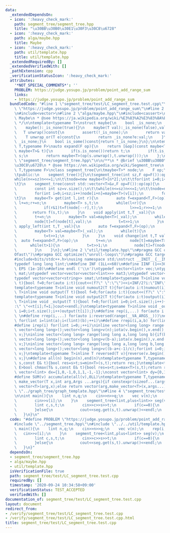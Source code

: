 ```yaml
---
data:
  _extendedDependsOn:
  - icon: ':heavy_check_mark:'
    path: segment_tree/segment_tree.hpp
    title: "\u30BB\u30B0\u30E1\u30F3\u30C8\u6728"
  - icon: ':heavy_check_mark:'
    path: alga/maybe.hpp
    title: Maybe
  - icon: ':heavy_check_mark:'
    path: util/template.hpp
    title: util/template.hpp
  _extendedRequiredBy: []
  _extendedVerifiedWith: []
  _pathExtension: cpp
  _verificationStatusIcon: ':heavy_check_mark:'
  attributes:
    '*NOT_SPECIAL_COMMENTS*': ''
    PROBLEM: https://judge.yosupo.jp/problem/point_add_range_sum
    links:
    - https://judge.yosupo.jp/problem/point_add_range_sum
  bundledCode: "#line 1 \"segment_tree/test/LC_segment_tree.test.cpp\"\n#define PROBLEM\
    \ \"https://judge.yosupo.jp/problem/point_add_range_sum\"\n#line 2 \"segment_tree/segment_tree.hpp\"\
    \n#include<vector>\n#line 2 \"alga/maybe.hpp\"\n#include<cassert>\n\n/**\n * @brief\
    \ Maybe\n * @see https://ja.wikipedia.org/wiki/%E3%83%A2%E3%83%8A%E3%83%89_(%E3%83%97%E3%83%AD%E3%82%B0%E3%83%A9%E3%83%9F%E3%83%B3%E3%82%B0)#Maybe%E3%83%A2%E3%83%8A%E3%83%89\n\
    \ */\n\ntemplate<typename T>\nstruct maybe{\n    bool _is_none;\n    T val;\n\
    \    maybe():_is_none(true){}\n    maybe(T val):_is_none(false),val(val){}\n \
    \   T unwrap()const{\n        assert(!_is_none);\n        return val;\n    }\n\
    \    T unwrap_or(T e)const{\n        return _is_none?e:val;\n    }\n    bool is_none()const{return\
    \ _is_none;}\n    bool is_some()const{return !_is_none;}\n};\n\ntemplate<typename\
    \ T,typename F>\nauto expand(F op){\n    return [&op](const maybe<T>& s,const\
    \ maybe<T>& t){\n        if(s.is_none())return t;\n        if(t.is_none())return\
    \ s;\n        return maybe<T>(op(s.unwrap(),t.unwrap()));\n    };\n}\n#line 4\
    \ \"segment_tree/segment_tree.hpp\"\n\n/**\n * @brief \u30BB\u30B0\u30E1\u30F3\
    \u30C8\u6728\n * @see https://en.wikipedia.org/wiki/Segment_tree\n */\n\ntemplate<typename\
    \ T,typename F>\nclass segment_tree{\n\tmaybe<T>* node;\n    F op;\n\tint n=1;\n\
    \tpublic:\n    segment_tree(){}\n\tsegment_tree(int sz,F op=F()):op(op){\n\t\t\
    while(n<=sz)n<<=1;\n\t\tnode=new maybe<T>[n*2];\n\t\tfor(int i=0;i<n*2;i++)node[i]=maybe<T>();\n\
    \t}\n    segment_tree(const std::vector<T>&v,F op=F()):op(op){\n        auto f=expand<T,F>(op);\n\
    \        const int sz=v.size();\n\t\twhile(n<=sz)n<<=1;\n\t\tnode=new maybe<T>[n*2]();\n\
    \        for(int i=0;i<sz;i++)node[i+n]=maybe<T>(v[i]);\n        for(int i=n-1;i>=1;i--)node[i]=f(node[i*2],node[i*2+1]);\n\
    \t}\n    maybe<T> get(int l,int r){\n        auto f=expand<T,F>(op);\n       \
    \ l+=n;r+=n;\n        maybe<T> s,t;\n        while(l<r){\n            if(l&1)s=f(s,node[l++]);\n\
    \            if(r&1)t=f(node[--r],t);\n            l>>=1;r>>=1;\n        }\n \
    \       return f(s,t);\n    }\n    void apply(int t,T _val){\n        auto f=expand<T,F>(op);\n\
    \        t+=n;\n        maybe<T> val=maybe<T>(_val);\n        while(t){\n    \
    \        node[t]=f(node[t],val);\n            t=t>>1;\n        }\n    }\n    void\
    \ apply_left(int t,T _val){\n        auto f=expand<T,F>(op);\n        t+=n;\n\
    \        maybe<T> val=maybe<T>(_val);\n        while(t){\n            node[t]=f(val,node[t]);\n\
    \            t=t>>1;\n        }\n    }\n    void change(int t,T val){\n      \
    \  auto f=expand<T,F>(op);\n        t+=n;\n        node[t]=maybe<T>(val);\n  \
    \      while(t>1){\n            t=t>>1;\n            node[t]=f(node[t*2],node[t*2+1]);\n\
    \        }\n    }\n};\n#line 2 \"util/template.hpp\"\n#pragma GCC optimize(\"\
    Ofast\")\n#pragma GCC optimize(\"unroll-loops\")\n#pragma GCC target(\"avx\")\n\
    #include<bits/stdc++.h>\nusing namespace std;\nstruct __INIT__{__INIT__(){cin.tie(0);ios::sync_with_stdio(false);cout<<fixed<<setprecision(15);}}__INIT__;\n\
    typedef long long lint;\n#define INF (1LL<<60)\n#define IINF (1<<30)\n#define\
    \ EPS (1e-10)\n#define endl ('\\n')\ntypedef vector<lint> vec;\ntypedef vector<vector<lint>>\
    \ mat;\ntypedef vector<vector<vector<lint>>> mat3;\ntypedef vector<string> svec;\n\
    typedef vector<vector<string>> smat;\ntemplate<typename T>inline void numout(T\
    \ t){bool f=0;for(auto i:t){cout<<(f?\" \":\"\")<<i<INF/2?i:\"INF\";f=1;}cout<<endl;}\n\
    template<typename T>inline void numout2(T t){for(auto i:t)numout(i);}\ntemplate<typename\
    \ T>inline void output(T t){bool f=0;for(auto i:t){cout<<(f?\" \":\"\")<<i;f=1;}cout<<endl;}\n\
    template<typename T>inline void output2(T t){for(auto i:t)output(i);}\ntemplate<typename\
    \ T>inline void _output(T t){bool f=0;for(lint i=0;i<t.size();i++){cout<<f?\"\"\
    :\" \"<<t[i];f=1;}cout<<endl;}\ntemplate<typename T>inline void _output2(T t){for(lint\
    \ i=0;i<t.size();i++)output(t[i]);}\n#define rep(i,...) for(auto i:range(__VA_ARGS__))\
    \ \n#define rrep(i,...) for(auto i:reversed(range(__VA_ARGS__)))\n#define repi(i,a,b)\
    \ for(lint i=lint(a);i<(lint)(b);++i)\n#define rrepi(i,a,b) for(lint i=lint(b)-1;i>=lint(a);--i)\n\
    #define irep(i) for(lint i=0;;++i)\ninline vector<long long> range(long long n){if(n<=0)return\
    \ vector<long long>();vector<long long>v(n);iota(v.begin(),v.end(),0LL);return\
    \ v;}\ninline vector<long long> range(long long a,long long b){if(b<=a)return\
    \ vector<long long>();vector<long long>v(b-a);iota(v.begin(),v.end(),a);return\
    \ v;}\ninline vector<long long> range(long long a,long long b,long long c){if((b-a+c-1)/c<=0)return\
    \ vector<long long>();vector<long long>v((b-a+c-1)/c);for(int i=0;i<(int)v.size();++i)v[i]=i?v[i-1]+c:a;return\
    \ v;}\ntemplate<typename T>inline T reversed(T v){reverse(v.begin(),v.end());return\
    \ v;}\n#define all(n) begin(n),end(n)\ntemplate<typename T,typename E>bool chmin(T&\
    \ s,const E& t){bool res=s>t;s=min<T>(s,t);return res;}\ntemplate<typename T,typename\
    \ E>bool chmax(T& s,const E& t){bool res=s<t;s=max<T>(s,t);return res;}\nconst\
    \ vector<lint> dx={1,0,-1,0,1,1,-1,-1};\nconst vector<lint> dy={0,1,0,-1,1,-1,1,-1};\n\
    #define SUM(v) accumulate(all(v),0LL)\ntemplate<typename T,typename ...Args>auto\
    \ make_vector(T x,int arg,Args ...args){if constexpr(sizeof...(args)==0)return\
    \ vector<T>(arg,x);else return vector(arg,make_vector<T>(x,args...));}\n//#include\
    \ \"../graph_tree/graph_template.hpp\"\n#line 4 \"segment_tree/test/LC_segment_tree.test.cpp\"\
    \n\nint main(){\n    lint n,q;\n    cin>>n>>q;\n    vec v(n);\n    rep(i,n){\n\
    \        cin>>v[i];\n    }\n    segment_tree<lint,plus<lint>> seg(v);\n    rep(i,q){\n\
    \        lint c,s,t;\n        cin>>c>>s>>t;\n        if(c==0){\n            seg.apply(s,t);\n\
    \        }else{\n            cout<<seg.get(s,t).unwrap()<<endl;\n        }\n \
    \   }\n}\n"
  code: "#define PROBLEM \"https://judge.yosupo.jp/problem/point_add_range_sum\"\n\
    #include \"../segment_tree.hpp\"\n#include \"../../util/template.hpp\"\n\nint\
    \ main(){\n    lint n,q;\n    cin>>n>>q;\n    vec v(n);\n    rep(i,n){\n     \
    \   cin>>v[i];\n    }\n    segment_tree<lint,plus<lint>> seg(v);\n    rep(i,q){\n\
    \        lint c,s,t;\n        cin>>c>>s>>t;\n        if(c==0){\n            seg.apply(s,t);\n\
    \        }else{\n            cout<<seg.get(s,t).unwrap()<<endl;\n        }\n \
    \   }\n}"
  dependsOn:
  - segment_tree/segment_tree.hpp
  - alga/maybe.hpp
  - util/template.hpp
  isVerificationFile: true
  path: segment_tree/test/LC_segment_tree.test.cpp
  requiredBy: []
  timestamp: '2020-09-24 10:34:58+09:00'
  verificationStatus: TEST_ACCEPTED
  verifiedWith: []
documentation_of: segment_tree/test/LC_segment_tree.test.cpp
layout: document
redirect_from:
- /verify/segment_tree/test/LC_segment_tree.test.cpp
- /verify/segment_tree/test/LC_segment_tree.test.cpp.html
title: segment_tree/test/LC_segment_tree.test.cpp
---
```

